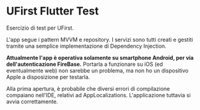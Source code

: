 # UFirst Flutter Test
Esercizio di test per UFirst.

L'app segue i pattern MVVM e repository. I servizi sono tutti creati e gestiti tramite una semplice implementazione di Dependency Injection.

**Attualmente l'app è operativa solamente su smartphone Android, per via dell'autenticazione FireBase.** Portarla a funzionare su iOS (ed eventualmente web) non sarebbe un problema, ma non ho un dispositivo Apple a disposizione per testarla.

Alla prima apertura, è probabile che diversi errori di compilazione compaiano nell'IDE, relativi ad AppLocalizations. L'applicazione tuttavia si avvia correttamente.
